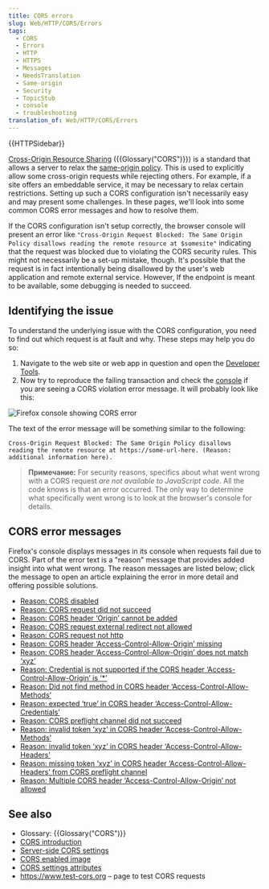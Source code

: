 ```yaml
---
title: CORS errors
slug: Web/HTTP/CORS/Errors
tags:
  - CORS
  - Errors
  - HTTP
  - HTTPS
  - Messages
  - NeedsTranslation
  - Same-origin
  - Security
  - TopicStub
  - console
  - troubleshooting
translation_of: Web/HTTP/CORS/Errors
---
```


{{HTTPSidebar}}

[Cross-Origin Resource Sharing](/ru/docs/Web/HTTP/CORS) ({{Glossary("CORS")}}) is a standard that allows a server to relax the [same-origin policy](/ru/docs/Web/Security/Same-origin_policy). This is used to explicitly allow some cross-origin requests while rejecting others. For example, if a site offers an embeddable service, it may be necessary to relax certain restrictions. Setting up such a CORS configuration isn't necessarily easy and may present some challenges. In these pages, we'll look into some common CORS error messages and how to resolve them.

If the CORS configuration isn't setup correctly, the browser console will present an error like `"Cross-Origin Request Blocked: The Same Origin Policy disallows reading the remote resource at $somesite"` indicating that the request was blocked due to violating the CORS security rules. This might not necessarily be a set-up mistake, though. It's possible that the request is in fact intentionally being disallowed by the user's web application and remote external service. However, If the endpoint is meant to be available, some debugging is needed to succeed.

## Identifying the issue

To understand the underlying issue with the CORS configuration, you need to find out which request is at fault and why. These steps may help you do so:

1. Navigate to the web site or web app in question and open the [Developer Tools](/ru/docs/Tools).
2. Now try to reproduce the failing transaction and check the [console](/ru/docs/Tools/Web_Console) if you are seeing a CORS violation error message. It will probably look like this:

![Firefox console showing CORS error](https://mdn.mozillademos.org/files/16050/cors-error2.png)

The text of the error message will be something similar to the following:

```
Cross-Origin Request Blocked: The Same Origin Policy disallows
reading the remote resource at https://some-url-here. (Reason:
additional information here).
```

> **Примечание:** For security reasons, specifics about what went wrong with a CORS request _are not available to JavaScript code_. All the code knows is that an error occurred. The only way to determine what specifically went wrong is to look at the browser's console for details.

## CORS error messages

Firefox's console displays messages in its console when requests fail due to CORS. Part of the error text is a "reason" message that provides added insight into what went wrong. The reason messages are listed below; click the message to open an article explaining the error in more detail and offering possible solutions.

- [Reason: CORS disabled](/ru/docs/Web/HTTP/CORS/Errors/CORSDisabled)
- [Reason: CORS request did not succeed](/ru/docs/Web/HTTP/CORS/Errors/CORSDidNotSucceed)
- [Reason: CORS header ‘Origin’ cannot be added](/ru/docs/Web/HTTP/CORS/Errors/CORSOriginHeaderNotAdded)
- [Reason: CORS request external redirect not allowed](/ru/docs/Web/HTTP/CORS/Errors/CORSExternalRedirectNotAllowed)
- [Reason: CORS request not http](/ru/docs/Web/HTTP/CORS/Errors/CORSRequestNotHttp)
- [Reason: CORS header ‘Access-Control-Allow-Origin’ missing](/ru/docs/Web/HTTP/CORS/Errors/CORSMissingAllowOrigin)
- [Reason: CORS header ‘Access-Control-Allow-Origin’ does not match ‘xyz’](/ru/docs/Web/HTTP/CORS/Errors/CORSAllowOriginNotMatchingOrigin)
- [Reason: Credential is not supported if the CORS header ‘Access-Control-Allow-Origin’ is ‘\*’](/ru/docs/Web/HTTP/CORS/Errors/CORSNotSupportingCredentials)
- [Reason: Did not find method in CORS header ‘Access-Control-Allow-Methods’](/ru/docs/Web/HTTP/CORS/Errors/CORSMethodNotFound)
- [Reason: expected ‘true’ in CORS header ‘Access-Control-Allow-Credentials’](/ru/docs/Web/HTTP/CORS/Errors/CORSMissingAllowCredentials)
- [Reason: CORS preflight channel did not succeed](/ru/docs/Web/HTTP/CORS/Errors/CORSPreflightDidNotSucceed)
- [Reason: invalid token ‘xyz’ in CORS header ‘Access-Control-Allow-Methods’](/ru/docs/Web/HTTP/CORS/Errors/CORSInvalidAllowMethod)
- [Reason: invalid token ‘xyz’ in CORS header ‘Access-Control-Allow-Headers’](/ru/docs/Web/HTTP/CORS/Errors/CORSInvalidAllowHeader)
- [Reason: missing token ‘xyz’ in CORS header ‘Access-Control-Allow-Headers’ from CORS preflight channel](/ru/docs/Web/HTTP/CORS/Errors/CORSMissingAllowHeaderFromPreflight)
- [Reason: Multiple CORS header ‘Access-Control-Allow-Origin’ not allowed](/ru/docs/Web/HTTP/CORS/Errors/CORSMultipleAllowOriginNotAllowed)

## See also

- Glossary: {{Glossary("CORS")}}
- [CORS introduction](/ru/docs/Web/HTTP/CORS)
- [Server-side CORS settings](/ru/docs/Web/HTTP/Server-Side_Access_Control)
- [CORS enabled image](/ru/docs/Web/HTML/CORS_enabled_image)
- [CORS settings attributes](/ru/docs/Web/HTML/CORS_settings_attributes)
- <https://www.test-cors.org> – page to test CORS requests
